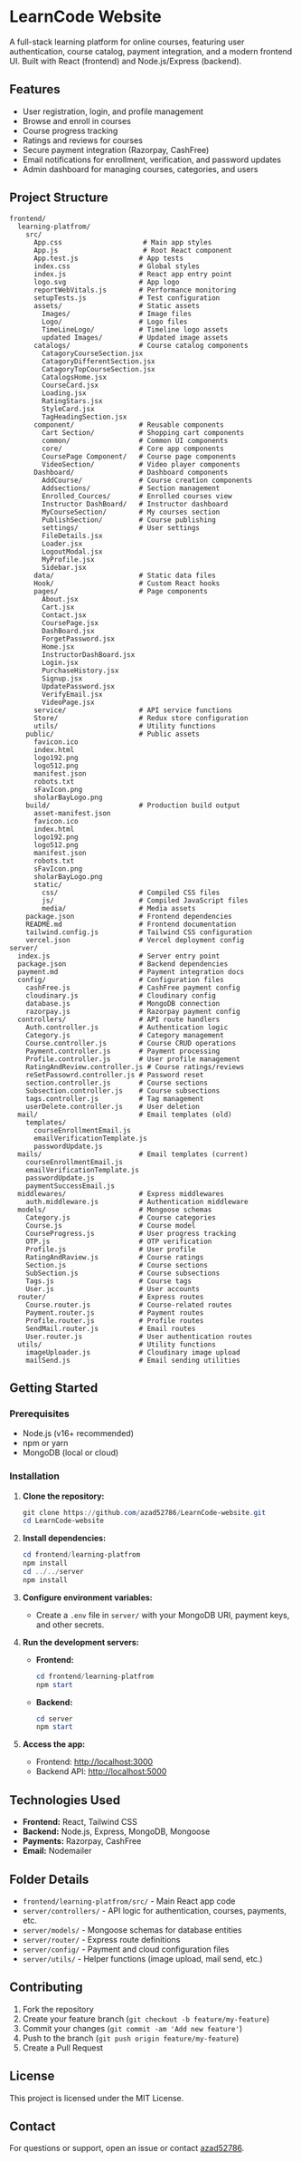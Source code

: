# LearnCode Website

A full-stack learning platform for online courses, featuring user authentication, course catalog, payment integration, and a modern frontend UI. Built with React (frontend) and Node.js/Express (backend).

## Features

- User registration, login, and profile management
- Browse and enroll in courses
- Course progress tracking
- Ratings and reviews for courses
- Secure payment integration (Razorpay, CashFree)
- Email notifications for enrollment, verification, and password updates
- Admin dashboard for managing courses, categories, and users

## Project Structure

```
frontend/
  learning-platfrom/
    src/
      App.css                    # Main app styles
      App.js                     # Root React component
      App.test.js               # App tests
      index.css                 # Global styles
      index.js                  # React app entry point
      logo.svg                  # App logo
      reportWebVitals.js        # Performance monitoring
      setupTests.js             # Test configuration
      assets/                   # Static assets
        Images/                 # Image files
        Logo/                   # Logo files
        TimeLineLogo/           # Timeline logo assets
        updated Images/         # Updated image assets
      catalogs/                 # Course catalog components
        CatagoryCourseSection.jsx
        CatagoryDifferentSection.jsx
        CatagoryTopCourseSection.jsx
        CatalogsHome.jsx
        CourseCard.jsx
        Loading.jsx
        RatingStars.jsx
        StyleCard.jsx
        TagHeadingSection.jsx
      component/                # Reusable components
        Cart Section/           # Shopping cart components
        common/                 # Common UI components
        core/                   # Core app components
        CoursePage Component/   # Course page components
        VideoSection/           # Video player components
      Dashboard/                # Dashboard components
        AddCourse/              # Course creation components
        Addsections/            # Section management
        Enrolled_Cources/       # Enrolled courses view
        Instructor DashBoard/   # Instructor dashboard
        MyCourseSection/        # My courses section
        PublishSection/         # Course publishing
        settings/               # User settings
        FileDetails.jsx
        Loader.jsx
        LogoutModal.jsx
        MyProfile.jsx
        Sidebar.jsx
      data/                     # Static data files
      Hook/                     # Custom React hooks
      pages/                    # Page components
        About.jsx
        Cart.jsx
        Contact.jsx
        CoursePage.jsx
        DashBoard.jsx
        ForgetPassword.jsx
        Home.jsx
        InstructorDashBoard.jsx
        Login.jsx
        PurchaseHistory.jsx
        Signup.jsx
        UpdatePassword.jsx
        VerifyEmail.jsx
        VideoPage.jsx
      service/                  # API service functions
      Store/                    # Redux store configuration
      utils/                    # Utility functions
    public/                     # Public assets
      favicon.ico
      index.html
      logo192.png
      logo512.png
      manifest.json
      robots.txt
      sFavIcon.png
      sholarBayLogo.png
    build/                      # Production build output
      asset-manifest.json
      favicon.ico
      index.html
      logo192.png
      logo512.png
      manifest.json
      robots.txt
      sFavIcon.png
      sholarBayLogo.png
      static/
        css/                    # Compiled CSS files
        js/                     # Compiled JavaScript files
        media/                  # Media assets
    package.json                # Frontend dependencies
    README.md                   # Frontend documentation
    tailwind.config.js          # Tailwind CSS configuration
    vercel.json                 # Vercel deployment config
server/
  index.js                      # Server entry point
  package.json                  # Backend dependencies
  payment.md                    # Payment integration docs
  config/                       # Configuration files
    cashFree.js                 # CashFree payment config
    cloudinary.js               # Cloudinary config
    database.js                 # MongoDB connection
    razorpay.js                 # Razorpay payment config
  controllers/                  # API route handlers
    Auth.controller.js          # Authentication logic
    Category.js                 # Category management
    Course.controller.js        # Course CRUD operations
    Payment.controller.js       # Payment processing
    Profile.controller.js       # User profile management
    RatingAndReview.controller.js # Course ratings/reviews
    reSetPassowrd.controller.js # Password reset
    section.controller.js       # Course sections
    Subsection.controller.js    # Course subsections
    tags.controller.js          # Tag management
    userDelete.controller.js    # User deletion
  mail/                         # Email templates (old)
    templates/
      courseEnrollmentEmail.js
      emailVerificationTemplate.js
      passwordUpdate.js
  mails/                        # Email templates (current)
    courseEnrollmentEmail.js
    emailVerificationTemplate.js
    passwordUpdate.js
    paymentSuccessEmail.js
  middlewares/                  # Express middlewares
    auth.middleware.js          # Authentication middleware
  models/                       # Mongoose schemas
    Category.js                 # Course categories
    Course.js                   # Course model
    CourseProgress.js           # User progress tracking
    OTP.js                      # OTP verification
    Profile.js                  # User profile
    RatingAndRaview.js          # Course ratings
    Section.js                  # Course sections
    SubSection.js               # Course subsections
    Tags.js                     # Course tags
    User.js                     # User accounts
  router/                       # Express routes
    Course.router.js            # Course-related routes
    Payment.router.js           # Payment routes
    Profile.router.js           # Profile routes
    SendMail.router.js          # Email routes
    User.router.js              # User authentication routes
  utils/                        # Utility functions
    imageUploader.js            # Cloudinary image upload
    mailSend.js                 # Email sending utilities
```

## Getting Started

### Prerequisites
- Node.js (v16+ recommended)
- npm or yarn
- MongoDB (local or cloud)

### Installation

1. **Clone the repository:**
   ```powershell
   git clone https://github.com/azad52786/LearnCode-website.git
   cd LearnCode-website
   ```

2. **Install dependencies:**
   ```powershell
   cd frontend/learning-platfrom
   npm install
   cd ../../server
   npm install
   ```

3. **Configure environment variables:**
   - Create a `.env` file in `server/` with your MongoDB URI, payment keys, and other secrets.

4. **Run the development servers:**
   - **Frontend:**
     ```powershell
     cd frontend/learning-platfrom
     npm start
     ```
   - **Backend:**
     ```powershell
     cd server
     npm start
     ```

5. **Access the app:**
   - Frontend: [http://localhost:3000](http://localhost:3000)
   - Backend API: [http://localhost:5000](http://localhost:5000)

## Technologies Used

- **Frontend:** React, Tailwind CSS
- **Backend:** Node.js, Express, MongoDB, Mongoose
- **Payments:** Razorpay, CashFree
- **Email:** Nodemailer

## Folder Details

- `frontend/learning-platfrom/src/` - Main React app code
- `server/controllers/` - API logic for authentication, courses, payments, etc.
- `server/models/` - Mongoose schemas for database entities
- `server/router/` - Express route definitions
- `server/config/` - Payment and cloud configuration files
- `server/utils/` - Helper functions (image upload, mail send, etc.)

## Contributing

1. Fork the repository
2. Create your feature branch (`git checkout -b feature/my-feature`)
3. Commit your changes (`git commit -am 'Add new feature'`)
4. Push to the branch (`git push origin feature/my-feature`)
5. Create a Pull Request

## License

This project is licensed under the MIT License.

## Contact

For questions or support, open an issue or contact [azad52786](https://github.com/azad52786).
